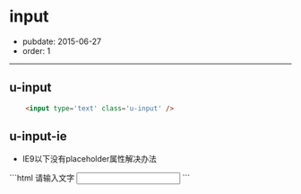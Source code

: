 # input

- pubdate: 2015-06-27
- order: 1

---





## u-input

```html
    <input type='text' class='u-input' />
```





## u-input-ie
<ul class="signature">
<li>IE9以下没有placeholder属性解决办法</li>
</ul>
```html
    <label class='u-input'>
        <span>请输入文字</span>
        <input type='text' />        
    </label>
```